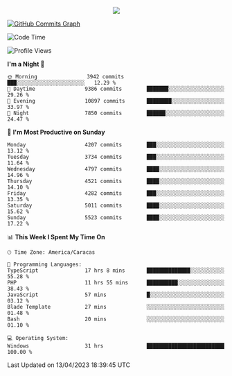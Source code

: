 <p align="center">
  <a href="http://www.github.com/thevacs">
    <img src="https://github-readme-streak-stats.herokuapp.com/?user=thevacs&stroke=ffffff&background=1c1917&ring=0891b2&fire=0891b2&currStreakNum=ffffff&currStreakLabel=0891b2&sideNums=ffffff&sideLabels=ffffff&dates=ffffff&hide_border=true" />
  </a>
  
  <a href="http://www.github.com/thevacs"><img src="https://github-readme-activity-graph.cyclic.app/graph?username=thevacs&bg_color=000000&color=ffffff&line=ff0000&point=ebebeb&area=true&hide_border=true" alt="GitHub Commits Graph" /></a>
  
</p>

<!--START_SECTION:waka-->
![Code Time](http://img.shields.io/badge/Code%20Time-1%2C322%20hrs%2054%20mins-blue)

![Profile Views](http://img.shields.io/badge/Profile%20Views-0-blue)

**I'm a Night 🦉** 

```text
🌞 Morning                3942 commits        ███░░░░░░░░░░░░░░░░░░░░░░   12.29 % 
🌆 Daytime                9386 commits        ███████░░░░░░░░░░░░░░░░░░   29.26 % 
🌃 Evening                10897 commits       ████████░░░░░░░░░░░░░░░░░   33.97 % 
🌙 Night                  7850 commits        ██████░░░░░░░░░░░░░░░░░░░   24.47 % 
```
📅 **I'm Most Productive on Sunday** 

```text
Monday                   4207 commits        ███░░░░░░░░░░░░░░░░░░░░░░   13.12 % 
Tuesday                  3734 commits        ███░░░░░░░░░░░░░░░░░░░░░░   11.64 % 
Wednesday                4797 commits        ████░░░░░░░░░░░░░░░░░░░░░   14.96 % 
Thursday                 4521 commits        ████░░░░░░░░░░░░░░░░░░░░░   14.10 % 
Friday                   4282 commits        ███░░░░░░░░░░░░░░░░░░░░░░   13.35 % 
Saturday                 5011 commits        ████░░░░░░░░░░░░░░░░░░░░░   15.62 % 
Sunday                   5523 commits        ████░░░░░░░░░░░░░░░░░░░░░   17.22 % 
```


📊 **This Week I Spent My Time On** 

```text
🕑︎ Time Zone: America/Caracas

💬 Programming Languages: 
TypeScript               17 hrs 8 mins       ██████████████░░░░░░░░░░░   55.28 % 
PHP                      11 hrs 55 mins      ██████████░░░░░░░░░░░░░░░   38.43 % 
JavaScript               57 mins             █░░░░░░░░░░░░░░░░░░░░░░░░   03.12 % 
Blade Template           27 mins             ░░░░░░░░░░░░░░░░░░░░░░░░░   01.48 % 
Bash                     20 mins             ░░░░░░░░░░░░░░░░░░░░░░░░░   01.10 % 

💻 Operating System: 
Windows                  31 hrs              █████████████████████████   100.00 % 
```


 Last Updated on 13/04/2023 18:39:45 UTC
<!--END_SECTION:waka-->
